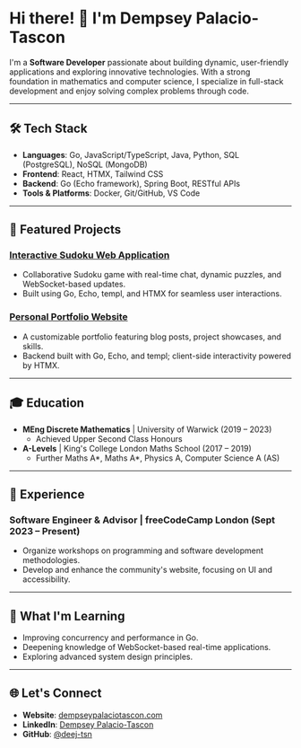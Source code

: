 # Hi there! 👋 I'm Dempsey Palacio-Tascon  

I'm a **Software Developer** passionate about building dynamic, user-friendly applications and exploring innovative technologies. With a strong foundation in mathematics and computer science, I specialize in full-stack development and enjoy solving complex problems through code.

---

## 🛠️ Tech Stack  

- **Languages**: Go, JavaScript/TypeScript, Java, Python, SQL (PostgreSQL), NoSQL (MongoDB)  
- **Frontend**: React, HTMX, Tailwind CSS  
- **Backend**: Go (Echo framework), Spring Boot, RESTful APIs  
- **Tools & Platforms**: Docker, Git/GitHub, VS Code  

---

## 🌟 Featured Projects  

### [Interactive Sudoku Web Application](https://github.com/deej-tsn/compSudoku)  
- Collaborative Sudoku game with real-time chat, dynamic puzzles, and WebSocket-based updates.  
- Built using Go, Echo, templ, and HTMX for seamless user interactions.  

### [Personal Portfolio Website](https://github.com/deej-tsn/website_v4)  
- A customizable portfolio featuring blog posts, project showcases, and skills.  
- Backend built with Go, Echo, and templ; client-side interactivity powered by HTMX.

---

## 🎓 Education  

- **MEng Discrete Mathematics** | University of Warwick (2019 – 2023)  
  - Achieved Upper Second Class Honours  
- **A-Levels** | King's College London Maths School (2017 – 2019)  
  - Further Maths A*, Maths A*, Physics A, Computer Science A (AS)  

---

## 💼 Experience  

### Software Engineer & Advisor | freeCodeCamp London (Sept 2023 – Present)  
- Organize workshops on programming and software development methodologies.  
- Develop and enhance the community's website, focusing on UI and accessibility.  

---

## 🌱 What I'm Learning  

- Improving concurrency and performance in Go.  
- Deepening knowledge of WebSocket-based real-time applications.  
- Exploring advanced system design principles.  

---

## 🌐 Let's Connect  

- **Website**: [dempseypalaciotascon.com](https://dempseypalaciotascon.com)  
- **LinkedIn**: [Dempsey Palacio-Tascon](https://www.linkedin.com/in/dempsey-palacio-tascon/)  
- **GitHub**: [@deej-tsn](https://github.com/deej-tsn)  

